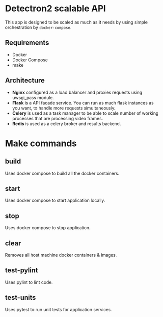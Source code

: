 Detectron2 scalable API
===

This app is designed to be scaled as much as it needs by using simple orchestration by 
`docker-compose`.

Requirements
---

- Docker
- Docker Compose
- make

Architecture
---

- **Nginx** configured as a load balancer and proxies requests using uwsgi_pass module.
- **Flask** is a API facade service. You can run as much flask instances as you want, to handle more requests simultaneously.
- **Celery** is used as a task manager to be able to scale number of working processes that are processing video frames. 
- **Redis** is used as a celery broker and results backend.

Make commands
===

build
---

Uses docker compose to build all the docker containers.

start
---

Uses docker compose to start application locally.

stop
---

Uses docker compose to stop application.

clear
---

Removes all host machine docker containers & images.

test-pylint
---

Uses pylint to lint code.

test-units
---

Uses pytest to run unit tests for application services.